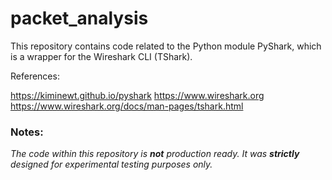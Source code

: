 # packet_analysis
This repository contains code related to the Python module PyShark, which is a wrapper for the Wireshark CLI (TShark).


References:

https://kiminewt.github.io/pyshark
https://www.wireshark.org
https://www.wireshark.org/docs/man-pages/tshark.html

### Notes:

_The code within this repository is **not** production ready. It was **strictly** designed for experimental testing purposes only._
